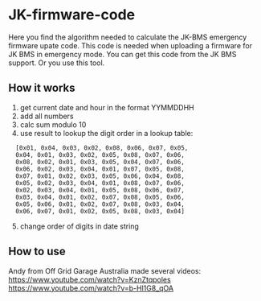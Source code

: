 # JK-firmware-code
Here you find the algorithm needed to calculate the JK-BMS emergency firmware upate code.
This code is needed when uploading a firmware for JK BMS in emergency mode. You can get this code from the JK BMS support.
Or you use this tool.

## How it works
1. get current date and hour in the format YYMMDDHH
2. add all numbers
3. calc sum modulo 10
4. use result to lookup the digit order in a lookup table:
  ```
    [0x01, 0x04, 0x03, 0x02, 0x08, 0x06, 0x07, 0x05, 
    0x04, 0x01, 0x03, 0x02, 0x05, 0x08, 0x07, 0x06, 
    0x08, 0x02, 0x01, 0x03, 0x05, 0x04, 0x07, 0x06, 
    0x06, 0x02, 0x03, 0x04, 0x01, 0x07, 0x05, 0x08, 
    0x07, 0x01, 0x02, 0x03, 0x05, 0x06, 0x04, 0x08, 
    0x05, 0x02, 0x03, 0x04, 0x01, 0x08, 0x07, 0x06, 
    0x02, 0x03, 0x04, 0x01, 0x05, 0x08, 0x06, 0x07, 
    0x03, 0x04, 0x01, 0x02, 0x07, 0x08, 0x05, 0x06, 
    0x05, 0x06, 0x01, 0x02, 0x07, 0x08, 0x03, 0x04, 
    0x06, 0x07, 0x01, 0x02, 0x05, 0x08, 0x03, 0x04]
  ```
5. change order of digits in date string


## How to use

Andy from Off Grid Garage Australia made several videos: <br>
https://www.youtube.com/watch?v=KznZtqpoles <br>
https://www.youtube.com/watch?v=b-Hl1G8_qOA 
